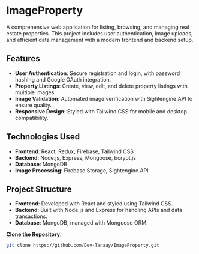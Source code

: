 # ImageProperty

A comprehensive web application for listing, browsing, and managing real estate properties. This project includes user authentication, image uploads, and efficient data management with a modern frontend and backend setup.

## Features

- **User Authentication**: Secure registration and login, with password hashing and Google OAuth integration.
- **Property Listings**: Create, view, edit, and delete property listings with multiple images.
- **Image Validation**: Automated image verification with Sightengine API to ensure quality.
- **Responsive Design**: Styled with Tailwind CSS for mobile and desktop compatibility.

## Technologies Used

- **Frontend**: React, Redux, Firebase, Tailwind CSS
- **Backend**: Node.js, Express, Mongoose, bcrypt.js
- **Database**: MongoDB
- **Image Processing**: Firebase Storage, Sightengine API

## Project Structure

- **Frontend**: Developed with React and styled using Tailwind CSS.
- **Backend**: Built with Node.js and Express for handling APIs and data transactions.
- **Database**: MongoDB, managed with Mongoose ORM.

 **Clone the Repository**:
   ```bash
   git clone https://github.com/Dev-Tanaay/ImageProperty.git

